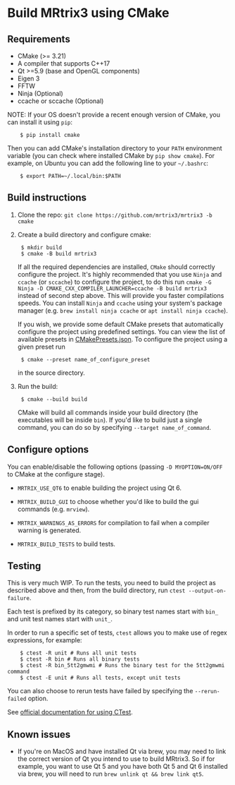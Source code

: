# Build MRtrix3 using CMake

## Requirements
- CMake (>= 3.21)
- A compiler that supports C++17
- Qt >=5.9 (base and OpenGL components)
- Eigen 3
- FFTW
- Ninja (Optional)
- ccache or sccache (Optional)

NOTE: If your OS doesn't provide a recent enough version of CMake, you can install it using `pip`:

        $ pip install cmake

Then you can add CMake's installation directory to your `PATH` environment variable (you can check where installed
CMake by `pip show cmake`).
For example, on Ubuntu you can add the following line to your `~/.bashrc`:

        $ export PATH=~/.local/bin:$PATH

## Build instructions
1. Clone the repo: `git clone https://github.com/mrtrix3/mrtrix3 -b cmake`
2. Create a build directory and configure cmake:

        $ mkdir build
        $ cmake -B build mrtrix3
    
    If all the required dependencies are installed, `CMake` should correctly configure the project.
    It's highly recommended that you use `Ninja` and `ccache` (or `sccache`) to configure the project,
    to do this run `cmake -G Ninja -D CMAKE_CXX_COMPILER_LAUNCHER=ccache -B build mrtrix3` instead of
    second step above. This will provide you faster compilations speeds. You can install `Ninja` and 
    `ccache` using your system's package manager (e.g. `brew install ninja ccache` or `apt install ninja ccache`).

    If you wish, we provide some default CMake presets that automatically configure the project using predefined
    settings. You can view the list of available presets in [CMakePresets.json](https://github.com/MRtrix3/mrtrix3/blob/cmake_experimental_shared/CMakePresets.json). To configure the project using a given preset run
    
        $ cmake --preset name_of_configure_preset
    
    in the source directory.

3. Run the build:

        $ cmake --build build

    CMake will build all commands inside your build directory (the executables will be inside `bin`).
    If you'd like to build just a single command, you can do so by specifying `--target name_of_command`.


## Configure options

You can enable/disable the following options (passing `-D MYOPTION=ON/OFF` to CMake at the configure stage).

- `MRTRIX_USE_QT6` to enable building the project using Qt 6.

- `MRTRIX_BUILD_GUI` to choose whether you'd like to build the gui commands (e.g. `mrview`).

- `MRTRIX_WARNINGS_AS_ERRORS` for compilation to fail when a compiler warning is generated.

- `MRTRIX_BUILD_TESTS` to build tests.


## Testing

This is very much WIP. To run the tests, you need to build the project as described above and then, from the build directory, run `ctest --output-on-failure`.

Each test is prefixed by its category, so binary test names start with `bin_` and unit test names
start with `unit_`.

In order to run a specific set of tests, `ctest` allows you to make use of regex expressions, for example:

        $ ctest -R unit # Runs all unit tests
        $ ctest -R bin # Runs all binary tests
        $ ctest -R bin_5tt2gmwmi # Runs the binary test for the 5tt2gmwmi command
        $ ctest -E unit # Runs all tests, except unit tests

You can also choose to rerun tests have failed by specifying the `--rerun-failed` option. 

See [official documentation for using CTest](https://cmake.org/cmake/help/latest/manual/ctest.1.html).

## Known issues

- If you're on MacOS and have installed Qt via brew, you may need to link the correct version of Qt
you intend to use to build MRtrix3. So if for example, you want to use Qt 5 and you have both Qt 5 and Qt 6
installed via brew, you will need to run `brew unlink qt && brew link qt5`.
